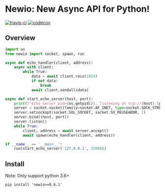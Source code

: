 # Newio: New Async API for Python!

[![travis-ci](https://api.travis-ci.org/guyskk/newio.svg)](https://travis-ci.org/guyskk/newio) [![codecov](https://codecov.io/gh/guyskk/newio/branch/master/graph/badge.svg)](https://codecov.io/gh/guyskk/newio)

## Overview

```python
import os
from newio import socket, spawn, run

async def echo_handler(client, address):
    async with client:
        while True:
            data = await client.recv(1024)
            if not data:
                break
            await client.sendall(data)

async def start_echo_server(host, port):
    print(f'Echo server pid={os.getpid()}, listening at tcp://{host}:{port}')
    server = socket.socket(family=socket.AF_INET, type=socket.SOCK_STREAM)
    server.setsockopt(socket.SOL_SOCKET, socket.SO_REUSEADDR, 1)
    server.bind((host, port))
    server.listen()
    while True:
        client, address = await server.accept()
        await spawn(echo_handler(client, address))

if __name__ == '__main__':
    run(start_echo_server('127.0.0.1', 25000))
```

## Install

Note: Only support python 3.6+

    pip install 'newio>=0.6.1'

